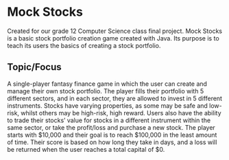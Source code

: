# Mock Stocks
Created for our grade 12 Computer Science class final project. Mock Stocks is a basic stock portfolio creation game created with Java. Its purpose is to teach its users the basics of creating a stock portfolio.

## Topic/Focus
A single-player fantasy finance game in which the user can create and manage their own stock portfolio. The player fills their portfolio with 5 different sectors, and in each sector, they are allowed to invest in 5 different instruments. Stocks have varying properties, as some may be safe and low-risk, whilst others may be high-risk, high reward. Users also have the ability to trade their stocks’ value for stocks in a different instrument within the same sector, or take the profit/loss and purchase a new stock. The player starts with $10,000 and their goal is to reach $100,000 in the least amount of time. Their score is based on how long they take in days, and a loss will be returned when the user reaches a total capital of $0.	
